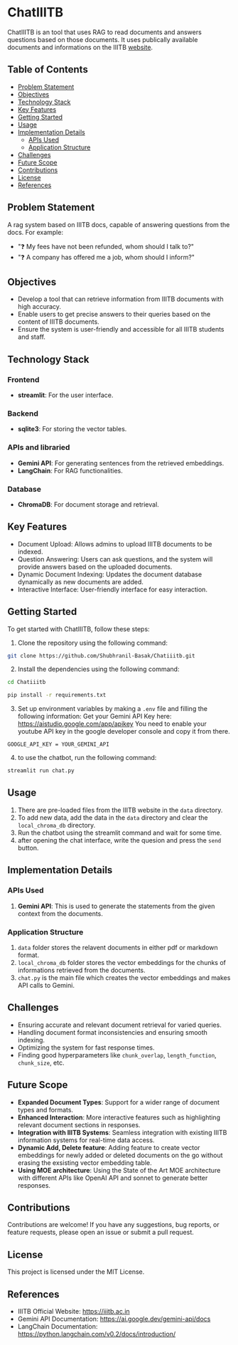 # ChatIIITB

ChatIIITB is an tool that uses RAG to read documents and answers questions based on those documents. It uses publically available documents and informations on the IIITB [website](https://iiitb.ac.in).

## Table of Contents

- [Problem Statement](#problem-statement)
- [Objectives](#objectives)
- [Technology Stack](#technology-stack)
- [Key Features](#key-features)
- [Getting Started](#getting-started)
- [Usage](#usage)
- [Implementation Details](#implementation-details)
    - [APIs Used](#apis-used)
    - [Application Structure](#application-structure)
- [Challenges](#challenges)
- [Future Scope](#future-scope)
- [Contributions](#contributions)
- [License](#license)
- [References](#references)

## Problem Statement
A rag system based on IIITB docs, capable of answering questions from the docs. For example:
- "❓ My fees have not been refunded, whom should I talk to?"
- "❓ A company has offered me a job, whom should I inform?"

## Objectives
- Develop a tool that can retrieve information from IIITB documents with high accuracy.
- Enable users to get precise answers to their queries based on the content of IIITB documents.
- Ensure the system is user-friendly and accessible for all IIITB students and staff.

## Technology Stack

### Frontend
- **streamlit**: For the user interface.

### Backend
- **sqlite3**: For storing the vector tables.

### APIs and libraried
- **Gemini API**: For generating sentences from the retrieved embeddings.
- **LangChain**: For RAG functionalities.

### Database
- **ChromaDB**: For document storage and retrieval.

## Key Features
- Document Upload: Allows admins to upload IIITB documents to be indexed.
- Question Answering: Users can ask questions, and the system will provide answers based on the uploaded documents.
- Dynamic Document Indexing: Updates the document database dynamically as new documents are added.
- Interactive Interface: User-friendly interface for easy interaction.

## Getting Started

To get started with ChatIIITB, follow these steps:

1. Clone the repository using the following command:
```bash
git clone https://github.com/Shubhranil-Basak/Chatiiitb.git
```
2. Install the dependencies using the following command:
```bash
cd Chatiiitb
```
```bash
pip install -r requirements.txt
```
3. Set up environment variables by making a `.env` file and filling the following information:
Get your Gemini API Key here: https://aistudio.google.com/app/apikey
You need to enable your youtube API key in the google developer console and copy it from there.
```plaintext
GOOGLE_API_KEY = YOUR_GEMINI_API
```
4. to use the chatbot, run the following command:
```bash
streamlit run chat.py
```
## Usage
1. There are pre-loaded files from the IIITB website in the `data` directory.
2. To add new data, add the data in the `data` directory and clear the `local_chroma_db` directory.
3. Run the chatbot using the streamlit command and wait for some time.
4. after opening the chat interface, write the quesion and press the `send` button.

## Implementation Details

### APIs Used
1. **Gemini API**: This is used to generate the statements from the given context from the documents.

### Application Structure
1. `data` folder stores the relavent documents in either pdf or markdown format.
2. `local_chroma_db` folder stores the vector embeddings for the chunks of informations retrieved from the documents.
3. `chat.py` is the main file which creates the vector embeddings and makes API calls to Gemini.

## Challenges
- Ensuring accurate and relevant document retrieval for varied queries.
- Handling document format inconsistencies and ensuring smooth indexing.
- Optimizing the system for fast response times.
- Finding good hyperparameters like `chunk_overlap`, `length_function`, `chunk_size`, etc.

## Future Scope
- **Expanded Document Types**: Support for a wider range of document types and formats.
- **Enhanced Interaction**: More interactive features such as highlighting relevant document sections in responses.
- **Integration with IIITB Systems**: Seamless integration with existing IIITB information systems for real-time data access.
- **Dynamic Add, Delete feature**: Adding feature to create vector embeddings for newly added or deleted documents on the go without erasing the exsisting vector embedding table.
- **Using MOE architecture**: Using the State of the Art MOE architecture with different APIs like OpenAI API and sonnet to generate better responses.

## Contributions

Contributions are welcome! If you have any suggestions, bug reports, or feature requests, please open an issue or submit a pull request.

## License

This project is licensed under the MIT License.

## References
- IIITB Official Website: https://iiitb.ac.in
- Gemini API Documentation: https://ai.google.dev/gemini-api/docs
- LangChain Documentation: https://python.langchain.com/v0.2/docs/introduction/
